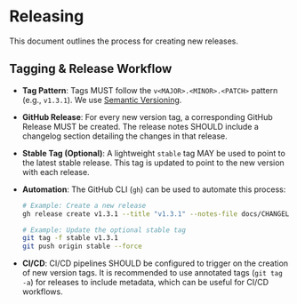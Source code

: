 
# Releasing

This document outlines the process for creating new releases.

## Tagging & Release Workflow

- **Tag Pattern**: Tags MUST follow the `v<MAJOR>.<MINOR>.<PATCH>` pattern (e.g., `v1.3.1`). We use [Semantic Versioning](https://semver.org/).

- **GitHub Release**: For every new version tag, a corresponding GitHub Release MUST be created. The release notes SHOULD include a changelog section detailing the changes in that release.

- **Stable Tag (Optional)**: A lightweight `stable` tag MAY be used to point to the latest stable release. This tag is updated to point to the new version with each release.

- **Automation**: The GitHub CLI (`gh`) can be used to automate this process:

  ```bash
  # Example: Create a new release
  gh release create v1.3.1 --title "v1.3.1" --notes-file docs/CHANGELOG_SEGMENT.md

  # Example: Update the optional stable tag
  git tag -f stable v1.3.1
  git push origin stable --force
  ```

- **CI/CD**: CI/CD pipelines SHOULD be configured to trigger on the creation of new version tags. It is recommended to use annotated tags (`git tag -a`) for releases to include metadata, which can be useful for CI/CD workflows.
